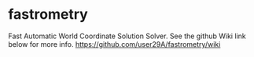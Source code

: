 # fastrometry
Fast Automatic World Coordinate Solution Solver. See the github Wiki link below for more info.
https://github.com/user29A/fastrometry/wiki
